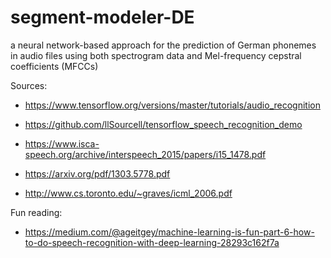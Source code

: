 # segment-modeler-DE
a neural network-based approach for the prediction of German phonemes in audio files using both spectrogram data and Mel-frequency cepstral coefficients (MFCCs)


Sources: 
- https://www.tensorflow.org/versions/master/tutorials/audio_recognition

- https://github.com/llSourcell/tensorflow_speech_recognition_demo

- https://www.isca-speech.org/archive/interspeech_2015/papers/i15_1478.pdf

- https://arxiv.org/pdf/1303.5778.pdf

- http://www.cs.toronto.edu/~graves/icml_2006.pdf


Fun reading:
- https://medium.com/@ageitgey/machine-learning-is-fun-part-6-how-to-do-speech-recognition-with-deep-learning-28293c162f7a
